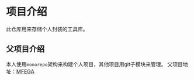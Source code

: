 # 项目介绍

此仓库用来存储个人封装的工具库。

## 父项目介绍

本人使用`monorepo`架构来构建个人项目，其他项目用git子模块来管理。
父项目地址：[MFEGA](https://github.com/tianhuoDD/mfega)
